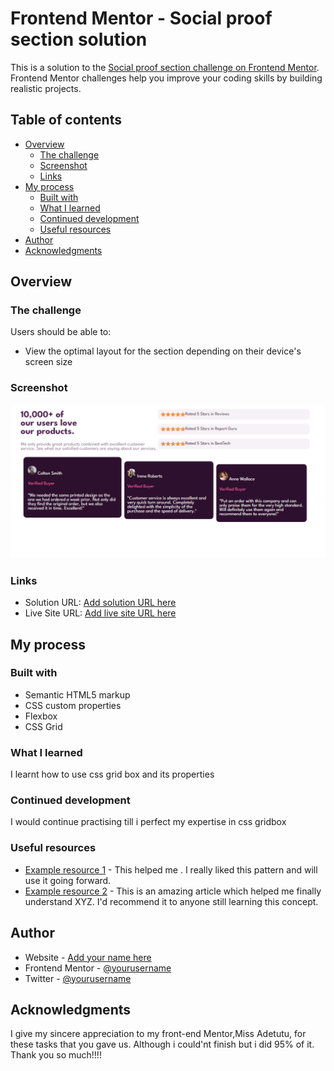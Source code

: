 # Frontend Mentor - Social proof section solution

This is a solution to the [Social proof section challenge on Frontend Mentor](https://www.frontendmentor.io/challenges/social-proof-section-6e0qTv_bA). Frontend Mentor challenges help you improve your coding skills by building realistic projects. 

## Table of contents

- [Overview](#overview)
  - [The challenge](#the-challenge)
  - [Screenshot](#screenshot)
  - [Links](#links)
- [My process](#my-process)
  - [Built with](#built-with)
  - [What I learned](#what-i-learned)
  - [Continued development](#continued-development)
  - [Useful resources](#useful-resources)
- [Author](#author)
- [Acknowledgments](#acknowledgments)


## Overview

### The challenge

Users should be able to:

- View the optimal layout for the section depending on their device's screen size

### Screenshot

![](./Screenshot%20of%20social-preview-card.png)

### Links

- Solution URL: [Add solution URL here](https://your-solution-url.com)
- Live Site URL: [Add live site URL here](https://your-live-site-url.com)

## My process

### Built with

- Semantic HTML5 markup
- CSS custom properties
- Flexbox
- CSS Grid
### What I learned
I learnt how to use css grid box and its properties

### Continued development
I would continue practising till i perfect my expertise in css gridbox

### Useful resources

- [Example resource 1](https://webplatform.github.io/docs/tutorials/media_queries/) - This helped me . I really liked this pattern and will use it going forward.
- [Example resource 2](https://developer.mozilla.org/en-US/docs/Web/CSS/CSS_Grid_Layout/Box_Alignment_in_CSS_Grid_Layou) - This is an amazing article which helped me finally understand XYZ. I'd recommend it to anyone still learning this concept.

## Author

- Website - [Add your name here](https://www.your-site.com)
- Frontend Mentor - [@yourusername](https://www.frontendmentor.io/profile/Dammie0)
- Twitter - [@yourusername](https://www.twitter.com/d_ebus)

## Acknowledgments
I give my sincere appreciation to my front-end Mentor,Miss Adetutu, for these tasks that you gave us. Although i could'nt finish but i did 95% of it. Thank you so much!!!!
